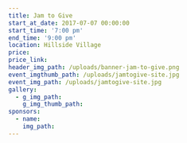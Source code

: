 ```yaml
---
title: Jam to Give
start_at_date: 2017-07-07 00:00:00
start_time: '7:00 pm'
end_time: '9:00 pm'
location: Hillside Village
price:
price_link:
header_img_path: /uploads/banner-jam-to-give.png
event_imgthumb_path: /uploads/jamtogive-site.jpg
event_img_path: /uploads/jamtogive-site.jpg
gallery:
  - g_img_path:
    g_img_thumb_path:
sponsors:
  - name:
    img_path:
---
```



